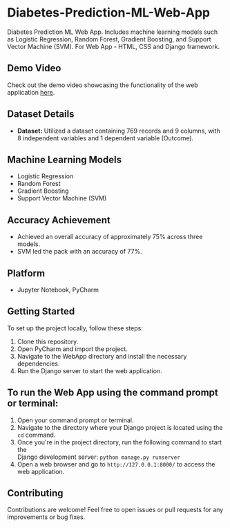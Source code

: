 # Diabetes-Prediction-ML-Web-App
Diabetes Prediction ML Web App. Includes machine learning models such as Logistic Regression, Random Forest, Gradient Boosting, and Support Vector Machine (SVM). For Web App - HTML, CSS and Django framework.
## Demo Video
Check out the demo video showcasing the functionality of the web application [here](link_to_demo_video).
## Dataset Details
- **Dataset:** Utilized a dataset containing 769 records and 9 columns, with 8 independent variables and 1 dependent variable (Outcome).

## Machine Learning Models
- Logistic Regression
- Random Forest
- Gradient Boosting
- Support Vector Machine (SVM)

## Accuracy Achievement
- Achieved an overall accuracy of approximately 75% across three models.
- SVM led the pack with an accuracy of 77%.

## Platform
- Jupyter Notebook, PyCharm

## Getting Started
To set up the project locally, follow these steps:
1. Clone this repository.
2. Open PyCharm and import the project.
3. Navigate to the WebApp directory and install the necessary dependencies.
4. Run the Django server to start the web application.

## To run the Web App using the command prompt or terminal:
1. Open your command prompt or terminal.
2. Navigate to the directory where your Django project is located using the `cd` command.
3. Once you're in the project directory, run the following command to start the
   <br> Django development server: `python manage.py runserver`
4. Open a web browser and go to `http://127.0.0.1:8000/` to access the web application.

## Contributing
Contributions are welcome! Feel free to open issues or pull requests for any improvements or bug fixes.
